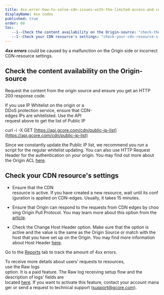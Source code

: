 ```yaml
---
title: 4xx-error-how-to-solve-cdn-issues-with-the-limited-access-and-content-non-existence
displayName: 4xx codes
published: true
order: 60
toc:
   --1--Check the content availability on the Origin-source: "check-the-content-availability-on-the-origin-source"
   --1--Check your CDN resource's settings: "check-your-cdn-resource-s-settings"
---
```

**_4xx errors_** could be caused by a malfunction on the Origin side or incorrect CDN-resource settings. 

Check the content availability on the Origin-source
---------------------------------------------------

Request the content from the origin source and ensure you get an HTTP 200 response code. 

If you use IP Whitelist on the origin or a DDoS protection service, ensure that CDN-edges IPs are whitelisted. Use the API request above to get the list of Public IP 

curl -i -X GET [https://api.gcore.com/cdn/public-ip-list](https://api.gcore.com/cdn/public-ip-list)

Since we constantly update the Public IP list, we recommend you run a script for the regular whitelist updating. You can also use HTTP Request Header for the authentication on your origin. You may find out more about the Origin ACL [here](https://gcore.com/support/articles/360000208709/).

Check your CDN resource's settings 
-----------------------------------

*   Ensure that the CDN resource is active. If you have created a new resource, wait until its configuration is applied on CDN-edges. Usually, it takes 15 minutes. 

*   Ensure that Origin can respond to the requests from CDN edges by choosing Origin Pull Protocol. You may learn more about this option from the [article](https://support.gcorelabs.com/hc/en-us/articles/214493065-Origin-Pull-Protocol). 

*   Check the Change Host Header option. Make sure that the option is active and the value is the same as the Origin Source or match with the host that you have set up on the Origin. You may find more information about Host Header [here](https://gcore.com/support/articles/360003612697/). 

Go to the [Reports](https://support.gcore.com/hc/en-us/articles/115004917425) tab to track the amount of 4xx errors. 

To receive more details about users’ requests to resources, use the Raw logs option. It is a paid feature. The Raw log receiving setup flow and the description of logs’ fields are located [here](https://gcore.com/support/articles/115000511685/). If you want to activate this feature, contact your account manager or send a request to technical support ([support@gcore.com](mailto:support@gcore.com)).